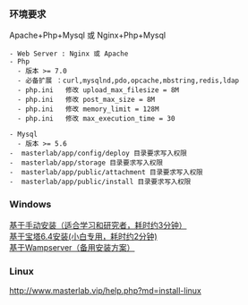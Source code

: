 

### 环境要求  
Apache+Php+Mysql 或 Nginx+Php+Mysql 
```
- Web Server : Nginx 或 Apache
- Php
  - 版本 >= 7.0
  - 必备扩展 ：curl,mysqlnd,pdo,opcache,mbstring,redis,ldap
  - php.ini   修改 upload_max_filesize = 8M
  - php.ini   修改 post_max_size = 8M
  - php.ini   修改 memory_limit = 128M  
  - php.ini   修改 max_execution_time = 30  
  
- Mysql
  - 版本 >= 5.6
-  masterlab/app/config/deploy 目录要求写入权限
-  masterlab/app/storage 目录要求写入权限
-  masterlab/app/public/attachment 目录要求写入权限
-  masterlab/app/public/install 目录要求写入权限
```
 

### Windows

[基于手动安装（适合学习和研究者，耗时约3分钟）](./help.php?md=install-windows-pure "官方纯净版安装-Apache2.4 PHP7.4 Mysql5.8 ")  
[基于宝塔6.4安装(小白专用，耗时约2分钟)](./help.php?md=install-windows-bt6.4 "基于宝塔6.4")  
[基于Wampserver（备用安装方案）](./help.php?md=install-windows-wamp "基于Wampserver")  

### Linux

   http://www.masterlab.vip/help.php?md=install-linux  

